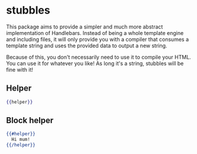 # stubbles

This package aims to provide a simpler and much more abstract implementation of Handlebars. Instead of being a whole template engine and including files, it will only provide you with a compiler that consumes a template string and uses the provided data to output a new string.

Because of this, you don't necessarily need to use it to compile your HTML. You can use it for whatever you like! As long it's a string, stubbles will be fine with it!


## Helper

```mustache
{{helper}}
```

## Block helper

```mustache
{{#helper}}
  Hi mum!
{{/helper}}
```
